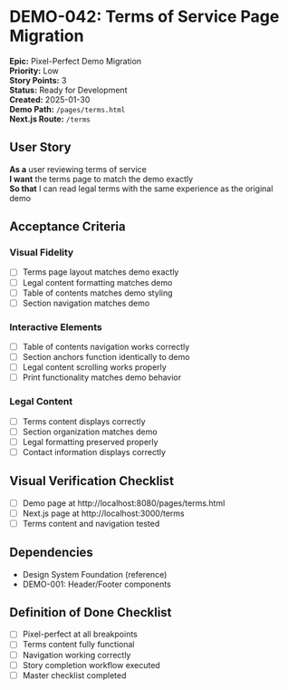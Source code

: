 # DEMO-042: Terms of Service Page Migration

**Epic:** Pixel-Perfect Demo Migration  
**Priority:** Low  
**Story Points:** 3  
**Status:** Ready for Development  
**Created:** 2025-01-30  
**Demo Path:** `/pages/terms.html`  
**Next.js Route:** `/terms`

## User Story

**As a** user reviewing terms of service  
**I want** the terms page to match the demo exactly  
**So that** I can read legal terms with the same experience as the original demo

## Acceptance Criteria

### Visual Fidelity
- [ ] Terms page layout matches demo exactly
- [ ] Legal content formatting matches demo
- [ ] Table of contents matches demo styling
- [ ] Section navigation matches demo

### Interactive Elements
- [ ] Table of contents navigation works correctly
- [ ] Section anchors function identically to demo
- [ ] Legal content scrolling works properly
- [ ] Print functionality matches demo behavior

### Legal Content
- [ ] Terms content displays correctly
- [ ] Section organization matches demo
- [ ] Legal formatting preserved properly
- [ ] Contact information displays correctly

## Visual Verification Checklist
- [ ] Demo page at http://localhost:8080/pages/terms.html
- [ ] Next.js page at http://localhost:3000/terms
- [ ] Terms content and navigation tested

## Dependencies
- Design System Foundation (reference)
- DEMO-001: Header/Footer components

## Definition of Done Checklist
- [ ] Pixel-perfect at all breakpoints
- [ ] Terms content fully functional
- [ ] Navigation working correctly
- [ ] Story completion workflow executed
- [ ] Master checklist completed